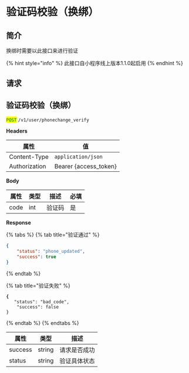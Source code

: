 # 验证码校验（换绑）

## 简介

换绑时需要以此接口来进行验证

{% hint style="info" %}
此接口自小程序线上版本1.1.0起启用
{% endhint %}

## &#x20;请求

## 验证码校验（换绑）

<mark style="color:green;">`POST`</mark> `/v1/user/phonechange_verify`

**Headers**

| 属性            | 值                      |
| ------------- | ---------------------- |
| Content-Type  | `application/json`     |
| Authorization | Bearer {access\_token} |

**Body**

| 属性   | 类型  | 描述  | 必填 |
| ---- | --- | --- | -- |
| code | int | 验证码 | 是  |

**Response**

{% tabs %}
{% tab title="验证通过" %}
```json
{
	"status": "phone_updated",
	"success": true
}
```
{% endtab %}

{% tab title="验证失败" %}
<pre class="language-json"><code class="lang-json"><strong>{
</strong>	"status": "bad_code",
	"success": false
}
</code></pre>
{% endtab %}
{% endtabs %}

| 属性      | 类型     | 描述     |
| ------- | ------ | ------ |
| success | string | 请求是否成功 |
| status  | string | 验证具体状态 |
